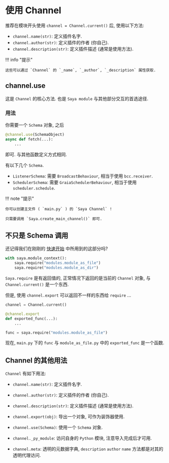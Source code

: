 # 使用 Channel

推荐在模块开头使用 `channel = Channel.current()` 后, 使用以下方法:

-   `channel.name(str)`: 定义插件名字.
-   `channel.author(str)`: 定义插件的作者 (你自己).
-   `channel.description(str)`: 定义插件描述 (通常是使用方法).

!!! info "提示"

    这些可以通过 `Channel` 的 `_name`, `_author`, `_description` 属性获取.

## channel.use

这是 `Channel` 的核心方法. 也是 `Saya module` 与其他部分交互的首选途径.

### 用法

你需要一个 `Schema` 对象, 之后

```py
@channel.use(SchemaObject)
async def fetch(...):
    ...
```

即可. 与其他函数定义方式相同.

有以下几个 `Schema`.

-   `ListenerSchema`: 需要 `BroadcastBehaviour`, 相当于使用 `bcc.receiver`.
-   `SchedulerSchema`: 需要 `GraiaSchedulerBehaviour`, 相当于使用 `scheduler.schedule`.

!!! note "提示"

    你可以创建主文件 ( `main.py` ) 的 `Saya Channel` !

    只需要调用 `Saya.create_main_channel()` 即可.

## 不只是 Schema 调用

还记得我们在刚刚的 [快速开始](./start) 中所用到的这部分吗?

```py
with saya.module_context():
    saya.require("modules.module_as_file")
    saya.require("modules.module_as_dir")
```

`Saya.require` 是有返回值的, 正常情况下返回的是当前的 `Channel` 对象, 与 `Channel.current()` 是一个东西.

但是, 使用 `channel.export` 可以返回不一样的东西给 `require` ...

```py title="module_as_file.py 的一部分" hl_lines="3"
channel = Channel.current()

@channel.export
def exported_func(...):
    ...
```

```py title="main.py 的一部分"
func = saya.require("modules.module_as_file")
```

现在, `main.py` 下的 `func` 与 `module_as_file.py` 中的 `exported_func` 是一个函数.

## Channel 的其他用法

`Channel` 有如下用法:

-   `channel.name(str)`: 定义插件名字.

-   `channel.author(str)`: 定义插件的作者 (你自己).

-   `channel.description(str)`: 定义插件描述 (通常是使用方法).

-   `channel.export(obj)`: 导出一个对象, 可作为装饰器使用.

-   `channel.use(Schema)`: 使用一个 `Schema` 对象.

-   `channel._py_module`: 访问自身的 `Python` 模块, 注意导入完成后才可用.

-   `channel.meta`: 透明的元数据字典, `description` `author` `name` 方法都是对其的透明代理访问.
